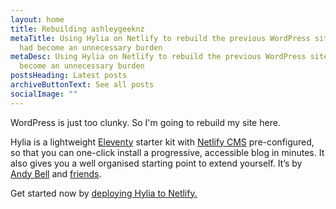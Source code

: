 ```yaml
---
layout: home
title: Rebuilding ashleygeeknz
metaTitle: Using Hylia on Netlify to rebuild the previous WordPress site that
  had become an unnecessary burden
metaDesc: Using Hylia on Netlify to rebuild the previous WordPress site that had
  become an unnecessary burden
postsHeading: Latest posts
archiveButtonText: See all posts
socialImage: ""
---
```

WordPress is just too clunky. So I'm going to rebuild my site here.



Hylia is a lightweight [Eleventy](https://11ty.io) starter kit with [Netlify CMS](https://www.netlifycms.org/) pre-configured, so that you can one-click install a progressive, accessible blog in minutes. It also gives you a well organised starting point to extend yourself. It’s by [Andy Bell](https://twitter.com/hankchizljaw) and [friends](https://github.com/aarongustafson/hylia/graphs/contributors).

Get started now by [deploying Hylia to Netlify.](https://app.netlify.com/start/deploy?repository=https://github.com/hankchizljaw/hylia&stack=cms)